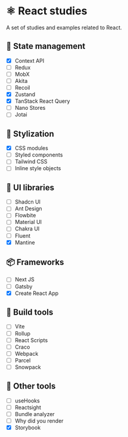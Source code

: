 # ⚛️ React studies
A set of studies and examples related to React.

## 🔂 State management
- [x] Context API
- [ ] Redux
- [ ] MobX
- [ ] Akita
- [ ] Recoil
- [x] Zustand
- [x] TanStack React Query
- [ ] Nano Stores
- [ ] Jotai

## 💅 Stylization
- [x] CSS modules
- [ ] Styled components
- [ ] Tailwind CSS
- [ ] Inline style objects

## 🎨 UI libraries
- [ ] Shadcn UI
- [ ] Ant Design
- [ ] Flowbite
- [ ] Material UI
- [ ] Chakra UI
- [ ] Fluent
- [x] Mantine

## 📦 Frameworks
- [ ] Next JS
- [ ] Gatsby
- [x] Create React App

## 🤖 Build tools
- [ ] Vite
- [ ] Rollup
- [ ] React Scripts
- [ ] Craco
- [ ] Webpack
- [ ] Parcel
- [ ] Snowpack

## 💎 Other tools
- [ ] useHooks
- [ ] Reactsight
- [ ] Bundle analyzer
- [ ] Why did you render
- [x] Storybook
